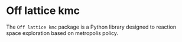 # Off lattice kmc
The `Off lattice kmc` package is a Python library designed to reaction space exploration based on metropolis policy. 
